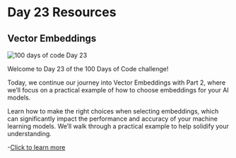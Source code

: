 # Day 23 Resources

## Vector Embeddings

![100 days of code Day 23](https://github.com/GritinAI/100DaysofCodeGenerativeAI/blob/main/Images/Day23.jpg)

Welcome to Day 23 of the 100 Days of Code challenge! 

Today, we continue our journey into Vector Embeddings with Part 2, where we’ll focus on a practical example of how to choose embeddings for your AI models.

Learn how to make the right choices when selecting embeddings, which can significantly impact the performance and accuracy of your machine learning models. We’ll walk through a practical example to help solidify your understanding.

-[Click to learn more](https://colab.research.google.com/drive/1fv35RxVkvFX8ARpua8FpE9vEbZT47w8C#scrollTo=HxxOWz9dpsYj)